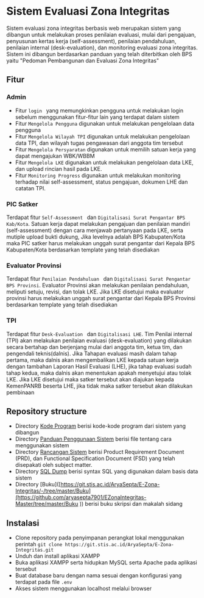 # Sistem Evaluasi Zona Integritas

Sistem evaluasi zona integritas berbasis web merupakan sistem yang dibangun untuk melakukan proses penilaian evaluasi, mulai dari pengajuan, penyusunan kertas kerja (self-assessment), penilaian pendahuluan, penilaian internal (desk-evaluation), dan monitoring evaluasi zona integritas. Sistem ini dibangun berdasarkan panduan yang telah diterbitkan oleh BPS yaitu "Pedoman Pembangunan dan Evaluasi Zona Integritas"

## Fitur

### Admin
- Fitur ```login ``` yang memungkinkan pengguna untuk melakukan login sebelum menggunakan fitur-fitur lain yang terdapat dalam sistem
- Fitur ```Mengelola Pengguna``` digunakan untuk melakukan pengelolaan data pengguna
- Fitur ```Mengelola Wilayah TPI``` digunakan untuk melakukan pengelolaan data TPI, dan wilayah tugas pengawasan dari anggota tim tersebut
- Fitur ```Mengelola Persyaratan``` digunakan untuk memilih satuan kerja yang dapat mengajukan WBK/WBBM
- Fitur ```Mengelola LKE``` digunakan untuk melakukan pengelolaan data LKE, dan upload rincian hasil pada LKE.
- Fitur ```Monitoring Progress``` digunakan untuk melakukan monitoring terhadap nilai self-assessment, status pengajuan, dokumen LHE dan catatan TPI.

### PIC Satker
Terdapat fitur  ```Self-Assessment ``` dan ```Digitalisasi Surat Pengantar BPS Kab/Kota```.
Satuan kerja dapat melakukan pengajuan dan penilaian mandiri (self-assessment) dengan cara menjawab pertanyaan pada LKE, serta mutiple upload bukti dukung, Jika levelnya adalah BPS Kabupaten/Kota maka PIC satker harus melakukan unggah surat pengantar dari Kepala BPS Kabupaten/Kota berdasarkan template yang telah disediakan

### Evaluator Provinsi
Terdapat fitur  ```Penilaian Pendahuluan ``` dan ```Digitalisasi Surat Pengantar BPS Provinsi```.
Evaluator Provinsi akan melakukan penilaian pendahuluan, meliputi setuju, revisi, dan tolak LKE. Jika LKE disetujui maka evaluator provinsi harus melakukan unggah surat pengantar dari Kepala BPS Provinsi berdasarkan template yang telah disediakan

### TPI
Terdapat fitur  ```Desk-Evaluation ``` dan ```Digitalisasi LHE```.
Tim Penilai internal (TPI) akan melakukan penilaian evaluasi (desk-evaluation) yang dilakukan secara bertahap dan berjenjang mulai dari anggota tim, ketua tim, dan pengendali teknis(dalnis). Jika Tahapan evaluasi masih dalam tahap pertama, maka dalnis akan mengembalikan LKE kepada satuan kerja dengan tambahan Laporan Hasil Evaluasi (LHE), jika tahap evaluasi sudah tahap kedua, maka dalnis akan menentukan apakah menyetujui atau tolak LKE. Jika LKE disetujui maka satker tersebut akan diajukan kepada KemenPANRB beserta LHE, jika tidak maka satker tersebut akan dilakukan pembinaan


## Repository structure

- Directory [Kode Program](https://github.com/aryasepta7901/EZonaIntegritas-Master/tree/master/Code) berisi kode-kode program dari sistem yang dibangun
- Directory [Panduan Penggunaan Sistem](https://github.com/aryasepta7901/EZonaIntegritas-Master/tree/master/Panduan%20Penggunaan%20Sistem) berisi file tentang cara menggunakan sistem
- Directory [Rancangan Sistem](https://github.com/aryasepta7901/EZonaIntegritas-Master/tree/master/Rancangan%20Sistem) berisi Product Requirement Document (PRD), dan Functional Specification Document (FSD) yang telah disepakati oleh subject matter.
- Directory [SQL Dump](https://github.com/aryasepta7901/EZonaIntegritas-Master/tree/master/SQL) berisi syntax SQL yang digunakan dalam basis data sistem
- Directory [Buku]([https://git.stis.ac.id/AryaSepta/E-Zona-Integritas/-/tree/master/Buku](https://github.com/aryasepta7901/EZonaIntegritas-Master/tree/master/Buku
)) berisi buku skripsi dan makalah sidang

## Instalasi

- Clone repository pada penyimpanan perangkat lokal menggunakan perintah ```git clone https://git.stis.ac.id/AryaSepta/E-Zona-Integritas.git``` 
- Unduh dan install aplikasi XAMPP
- Buka aplikasi XAMPP serta hidupkan MySQL serta Apache pada aplikasi tersebut
- Buat database baru dengan nama sesuai dengan konfigurasi yang terdapat pada file ```.env```
- Akses sistem menggunakan localhost melalui browser
